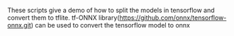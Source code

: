 These scripts give a demo of how to split the models in tensorflow and convert them to tflite. 
tf-ONNX library(https://github.com/onnx/tensorflow-onnx.git) can be used to convert the tensorflow model to onnx
